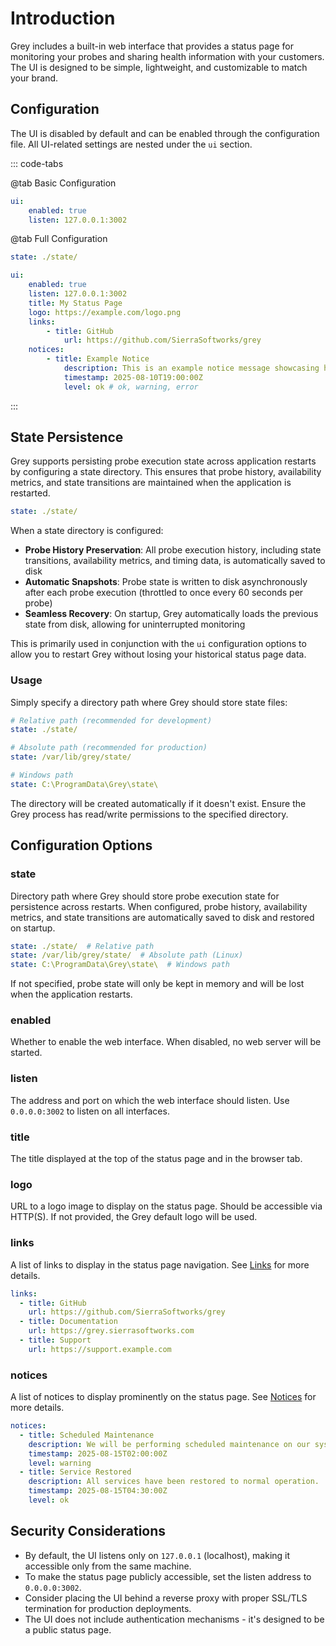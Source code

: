 # Introduction

Grey includes a built-in web interface that provides a status page for monitoring your probes and sharing health information with your customers. The UI is designed to be simple, lightweight, and customizable to match your brand.

## Configuration

The UI is disabled by default and can be enabled through the configuration file. All UI-related settings are nested under the `ui` section.

::: code-tabs

@tab Basic Configuration

```yaml
ui:
    enabled: true
    listen: 127.0.0.1:3002
```

@tab Full Configuration

```yaml
state: ./state/

ui:
    enabled: true
    listen: 127.0.0.1:3002
    title: My Status Page
    logo: https://example.com/logo.png
    links:
        - title: GitHub
            url: https://github.com/SierraSoftworks/grey
    notices:
        - title: Example Notice
            description: This is an example notice message showcasing how you can alert users to something happening on your platform.
            timestamp: 2025-08-10T19:00:00Z
            level: ok # ok, warning, error
```

:::

## State Persistence

Grey supports persisting probe execution state across application restarts by configuring a state directory. This ensures that probe history, availability metrics, and state transitions are maintained when the application is restarted.

```yaml
state: ./state/
```

When a state directory is configured:

- **Probe History Preservation**: All probe execution history, including state transitions, availability metrics, and timing data, is automatically saved to disk
- **Automatic Snapshots**: Probe state is written to disk asynchronously after each probe execution (throttled to once every 60 seconds per probe)
- **Seamless Recovery**: On startup, Grey automatically loads the previous state from disk, allowing for uninterrupted monitoring

This is primarily used in conjunction with the `ui` configuration options to allow you to restart Grey without
losing your historical status page data.

### Usage

Simply specify a directory path where Grey should store state files:

```yaml
# Relative path (recommended for development)
state: ./state/

# Absolute path (recommended for production)
state: /var/lib/grey/state/

# Windows path
state: C:\ProgramData\Grey\state\
```

The directory will be created automatically if it doesn't exist. Ensure the Grey process has read/write permissions to the specified directory.

## Configuration Options

### state <Badge text="optional"/>

Directory path where Grey should store probe execution state for persistence across restarts. When configured, probe history, availability metrics, and state transitions are automatically saved to disk and restored on startup.

```yaml
state: ./state/  # Relative path
state: /var/lib/grey/state/  # Absolute path (Linux)
state: C:\ProgramData\Grey\state\  # Windows path
```

If not specified, probe state will only be kept in memory and will be lost when the application restarts.

### enabled <Badge text="required" type="danger"/>

Whether to enable the web interface. When disabled, no web server will be started.

### listen <Badge text="default: 127.0.0.1:3002"/>

The address and port on which the web interface should listen. Use `0.0.0.0:3002` to listen on all interfaces.

### title <Badge text="default: Grey Status Page"/>

The title displayed at the top of the status page and in the browser tab.

### logo

URL to a logo image to display on the status page. Should be accessible via HTTP(S). If not provided, the Grey default logo will be used.

### links

A list of links to display in the status page navigation. See [Links](./links.md) for more details.

```yaml
links:
  - title: GitHub
    url: https://github.com/SierraSoftworks/grey
  - title: Documentation
    url: https://grey.sierrasoftworks.com
  - title: Support
    url: https://support.example.com
```

### notices

A list of notices to display prominently on the status page. See [Notices](./notices.md) for more details.

```yaml
notices:
  - title: Scheduled Maintenance
    description: We will be performing scheduled maintenance on our systems from 2:00 AM to 4:00 AM UTC on August 15th.
    timestamp: 2025-08-15T02:00:00Z
    level: warning
  - title: Service Restored
    description: All services have been restored to normal operation.
    timestamp: 2025-08-15T04:30:00Z
    level: ok
```

## Security Considerations

- By default, the UI listens only on `127.0.0.1` (localhost), making it accessible only from the same machine.
- To make the status page publicly accessible, set the listen address to `0.0.0.0:3002`.
- Consider placing the UI behind a reverse proxy with proper SSL/TLS termination for production deployments.
- The UI does not include authentication mechanisms - it's designed to be a public status page.
